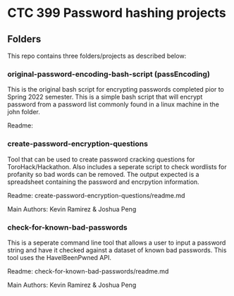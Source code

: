 # CTC 399 Password hashing projects


## Folders
This repo contains three folders/projects as described below:

### original-password-encoding-bash-script (passEncoding)
This is the original bash script for encrypting passwords completed pior to Spring 2022 semester.  This is a simple bash script that will encrypt password from a password list commonly found in a linux machine in the john folder. 

Readme:

### create-password-encryption-questions
Tool that can be used to create password cracking questions for ToroHack/Hackathon.  Also includes a seperate script to check wordlists for profanity so bad words can be removed.  The output expected is a spreadsheet containing the password and encrpytion information.

Readme: create-password-encryption-questions/readme.md

Main Authors: Kevin Ramirez & Joshua Peng

### check-for-known-bad-passwords
This is a seperate command line tool that allows a user to input a password string and have it checked against a dataset of known bad passwords.  This tool uses the HaveIBeenPwned API.

Readme: check-for-known-bad-passwords/readme.md

Main Authors: Kevin Ramirez & Joshua Peng
